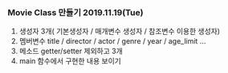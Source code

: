 ### Movie Class 만들기 2019.11.19(Tue)
1. 생성자 3개( 기본생성자 / 매개변수 생성자 / 참조변수 이용한 생성자)
2. 멤버변수 title / director / actor / genre / year / age_limit ...
3. 메소드 getter/setter 제외하고 3개
4. main 함수에서 구현한 내용 보이기
